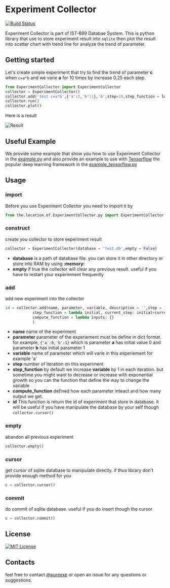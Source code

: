 # Experiment Collector
[![Build Status](https://travis-ci.org/pureexe/experiment-collector.svg?branch=master)](https://travis-ci.org/pureexe/experiment-collector)

Experiment Collector is part of IST-699 Databae System. This is python library that use to store experiment result into `sqlite` then plot the result into scatter chart with trend line for analyze the trend of parameter.

## Getting started
Let's create simple experiment that try to find the trend of parameter **c** when  `c=a*b` and we varie **a** for 10 times by increase 0.25 each step.
```python
from ExperimentCollector import ExperimentCollector
collector = ExperimentCollector()
collector.add('test c=a*b',{'a':2,'b':1},'b',step=10,step_function = lambda i,c: i + 0.25 * c,compute_function = lambda v:{'c': v['a'] * v['b']})
collector.run()
collector.plot()
```

Here is a result 

![Result](https://i.imgur.com/F9Epjq0.png)

## Useful Example

We provide some example that show you how to use Experiment Collector in the [example.py](https://github.com/pureexe/experiment-collector/blob/master/example.py) and also provide an example to use with [Tensorflow](https://tensorflow.org) the popular deep learning framework in the [example_tensorflow.py](https://github.com/pureexe/experiment-collector/blob/master/example_tensorflow.py)

## Usage
### import 
Before you use Experiment Collector you need to import it by
```python
from the.location.of.ExperimentCollector.py import ExperimentCollector
```

### construct
create you collector to store experiment result
```python
collector = ExperimentCollector(database = 'test.db',empty = False)
```
- **database** is a path of database file. you can store it in other directory or store into RAM by using **:memory:**
- **empty** if true the collector will clear any previous result. useful if you have to restart your experimnent frequently

### add
add new experiment into the collector
```python
id = collector.add(name, parameter, variable, description = '',step = 10,
            step_function = lambda initial, current_step: initial+current_step,
            compute_function = lambda inputs: {}
            )
```
- **name** name of the experiment
- **parameter** parameter of the experiement must be define in dict format. for example, `{'a':0,'b':1}` which is parameter **a** has initial value 0 and parameter **b** has initial parameter 1 
- **variable** name of parameter which will varie in this experiement for example 'a'
- **step** number of iteration on this experiment
- **step_function** by default we increase **variable** by 1 in each iteration. but sometime you might want to decrease or increase with exponential growth so you can the function that define the way to change the variable
- **compute_function** defined how each parameter inteact and how many output we get.
- **id** This function is return the id of experiment that store in database. it will be useful if you have manipulate the database by your self though `collector.cursor()`

### empty
abandon all previous experiment
```python
collector.empty()
```

### cursor
get cursor of sqlite database to manipulate directly. if thus library don't provide enough method for you
```python
c = collector.cursor()
```
### commit
do commit of sqlite database. useful if you do insert though the cursor
```python
c = collector.commit()
```

## License
[![MIT License](https://img.shields.io/github/license/pureexe/experiment-collector)](https://github.com/pureexe/experiment-collector/blob/master/LICENSE)

## Contacts
feel free to contact [@pureexe](https://github.com/pureexe) or open an issue for any questions or suggestions.
